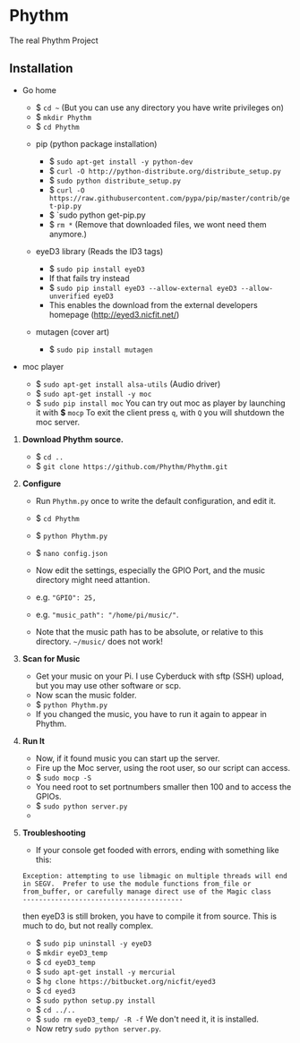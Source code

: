 Phythm
======

The real Phythm Project


Installation
---------------


  - Go home
	* $ `cd ~` (But you can use any directory you have write privileges on)
	* $ `mkdir Phythm`
	* $ `cd Phythm`


	- pip (python package installation)
		* $ `sudo apt-get install -y python-dev`
		* $ `curl -O http://python-distribute.org/distribute_setup.py`
		* $ `sudo python distribute_setup.py`
		* $ `curl -O https://raw.githubusercontent.com/pypa/pip/master/contrib/get-pip.py`
		* $ `sudo python get-pip.py
		* $ `rm *` (Remove that downloaded files, we wont need them anymore.)
		
	- eyeD3 library (Reads the ID3 tags)
		* $ `sudo pip install eyeD3` 
		* If that fails try instead
		* $ `sudo pip install eyeD3 --allow-external eyeD3 --allow-unverified eyeD3`
		* This enables the download from the external developers homepage (http://eyed3.nicfit.net/)
		
	- mutagen (cover art)
		* $ `sudo pip install mutagen` 

		
  - moc player
  	* $ `sudo apt-get install alsa-utils` (Audio driver)
  	* $ `sudo apt-get install -y moc`
  	* $ `sudo pip install moc`
		You can try out moc as player by launching it with __$__ `mocp`
		To exit the client press `q`, with `Q` you will shutdown the moc server.
			
1. **Download Phythm source.**
	* $ `cd ..`
	* $ `git clone https://github.com/Phythm/Phythm.git`
	
	
2. **Configure**
	* Run `Phythm.py` once to write the default configuration, and edit it.
	* $ `cd Phythm`
	* $ `python Phythm.py`
	* $ `nano config.json`
	
	* Now edit the settings, especially the GPIO Port, and the music directory might need attantion.
	* e.g. `"GPIO": 25,`
	* e.g. `"music_path": "/home/pi/music/"`.
	* Note that the music path has to be absolute, or relative to this directory. `~/music/` does not work!
	
3. **Scan for Music**
	* Get your music on your Pi. I use Cyberduck with sftp (SSH) upload, but you may use other software or scp.
	* Now scan the music folder.
	* $ `python Phythm.py`
	* If you changed the music, you have to run it again to appear in Phythm.

4. **Run It**
	* Now, if it found music you can start up the server.
	* Fire up the Moc server, using the root user, so our script can access.
	* $ `sudo mocp -S`
	* You need root to set portnumbers smaller then 100 and to access the GPIOs.
	* $ `sudo python server.py`
	* 
5. **Troubleshooting**
	* If your console get fooded with errors, ending with something like this:
	``` shell
	Exception: attempting to use libmagic on multiple threads will end in SEGV.  Prefer to use the module functions from_file or from_buffer, or carefully manage direct use of the Magic class
	----------------------------------------
	```
	then eyeD3 is still broken, you have to compile it from source. This is much to do, but not really complex.
	* $ `sudo pip uninstall -y eyeD3`
	* $ `mkdir eyeD3_temp`
	* $ `cd eyeD3_temp`
	* $ `sudo apt-get install -y mercurial`
	* $ `hg clone https://bitbucket.org/nicfit/eyed3`
	* $ `cd eyed3`
	* $ `sudo python setup.py install`
	* $ `cd ../..`
	* $ `sudo rm eyeD3_temp/ -R -f` We don't need it, it is installed.
	* Now retry `sudo python server.py`.
	
